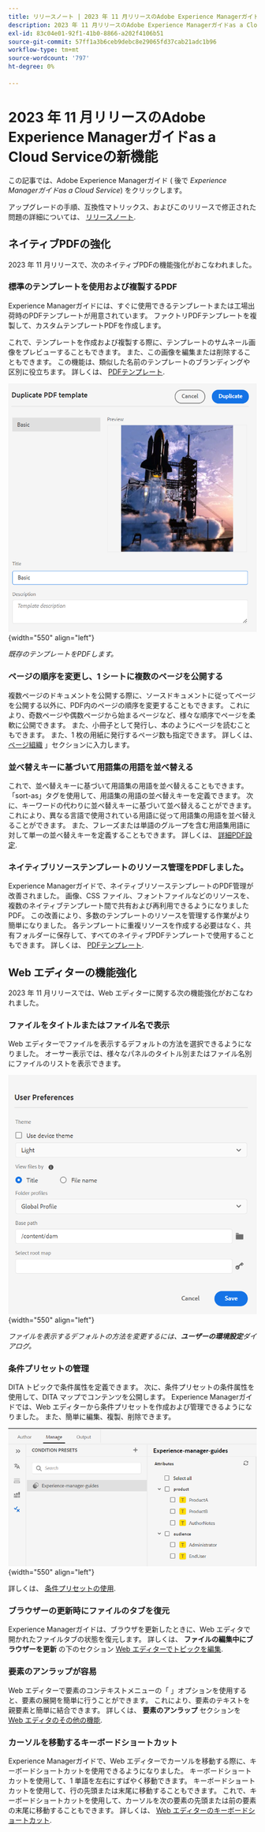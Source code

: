 ```yaml
---
title: リリースノート | 2023 年 11 月リリースのAdobe Experience Managerガイドの新機能
description: 2023 年 11 月リリースのAdobe Experience Managerガイドas a Cloud Serviceの新機能および機能強化について説明します。
exl-id: 83c04e01-92f1-41b0-8866-a202f4106b51
source-git-commit: 57ff1a3b6ceb9debc8e29065fd37cab21adc1b96
workflow-type: tm+mt
source-wordcount: '797'
ht-degree: 0%

---
```


# 2023 年 11 月リリースのAdobe Experience Managerガイドas a Cloud Serviceの新機能

この記事では、Adobe Experience Managerガイド ( 後で *Experience Managerガイドas a Cloud Service*) をクリックします。

アップグレードの手順、互換性マトリックス、およびこのリリースで修正された問題の詳細については、 [リリースノート](release-notes-2023.11.0.md).

## ネイティブPDFの強化

2023 年 11 月リリースで、次のネイティブPDFの機能強化がおこなわれました。

### 標準のテンプレートを使用および複製するPDF

Experience Managerガイドには、すぐに使用できるテンプレートまたは工場出荷時のPDFテンプレートが用意されています。 ファクトリPDFテンプレートを複製して、カスタムテンプレートPDFを作成します。

これで、テンプレートを作成および複製する際に、テンプレートのサムネール画像をプレビューすることもできます。 また、この画像を編集または削除することもできます。 この機能は、類似した名前のテンプレートのブランディングや区別に役立ちます。
詳しくは、 [PDFテンプレート](../native-pdf/pdf-template.md).

![複製PDFテンプレートダイアログ](assets/duplicate-template.png){width="550" align="left"}

*既存のテンプレートをPDFします。*


### ページの順序を変更し、1 シートに複数のページを公開する

複数ページのドキュメントを公開する際に、ソースドキュメントに従ってページを公開する以外に、PDF内のページの順序を変更することもできます。  これにより、奇数ページや偶数ページから始まるページなど、様々な順序でページを柔軟に公開できます。 また、小冊子として発行し、本のようにページを読むこともできます。 また、1 枚の用紙に発行するページ数も指定できます。 詳しくは、 [ページ組織](../native-pdf/components-pdf-template.md#page-organization) 」セクションに入力します。

### 並べ替えキーに基づいて用語集の用語を並べ替える

これで、並べ替えキーに基づいて用語集の用語を並べ替えることもできます。 「sort-as」タグを使用して、用語集の用語の並べ替えキーを定義できます。 次に、キーワードの代わりに並べ替えキーに基づいて並べ替えることができます。 これにより、異なる言語で使用されている用語に従って用語集の用語を並べ替えることができます。 また、フレーズまたは単語のグループを含む用語集用語に対して単一の並べ替えキーを定義することもできます。
詳しくは、 [詳細PDF設定](../native-pdf/components-pdf-template.md#advanced-pdf-settings).


### ネイティブリソーステンプレートのリソース管理をPDFしました。

Experience Managerガイドで、ネイティブリソーステンプレートのPDF管理が改善されました。 画像、CSS ファイル、フォントファイルなどのリソースを、複数のネイティブテンプレート間で共有および再利用できるようになりましたPDF。 この改善により、多数のテンプレートのリソースを管理する作業がより簡単になりました。 各テンプレートに重複リソースを作成する必要はなく、共有フォルダーに保存して、すべてのネイティブPDFテンプレートで使用することもできます。
詳しくは、 [PDFテンプレート](../native-pdf/pdf-template.md).

## Web エディターの機能強化

2023 年 11 月リリースでは、Web エディターに関する次の機能強化がおこなわれました。


### ファイルをタイトルまたはファイル名で表示

Web エディターでファイルを表示するデフォルトの方法を選択できるようになりました。 オーサー表示では、様々なパネルのタイトル別またはファイル名別にファイルのリストを表示できます。

![ユーザーの環境設定ダイアログ](assets/user-preferences-2311.png){width="550" align="left"}

*ファイルを表示するデフォルトの方法を変更するには、**ユーザーの環境設定**ダイアログ。*


### 条件プリセットの管理

DITA トピックで条件属性を定義できます。 次に、条件プリセットの条件属性を使用して、DITA マップでコンテンツを公開します。 Experience Managerガイドでは、Web エディターから条件プリセットを作成および管理できるようになりました。 また、簡単に編集、複製、削除できます。

![Web エディターの「管理」タブからの条件プリセット ](assets/web-editor-manage-condition-presets.png){width="550" align="left"}

詳しくは、 [条件プリセットの使用](../user-guide/generate-output-use-condition-presets.md).

### ブラウザーの更新時にファイルのタブを復元

Experience Managerガイドは、ブラウザを更新したときに、Web エディタで開かれたファイルタブの状態を復元します。 詳しくは、 **ファイルの編集中にブラウザーを更新** の下のセクション [Web エディターでトピックを編集](../user-guide/web-editor-edit-topics.md).

### 要素のアンラップが容易

Web エディターで要素のコンテキストメニューの「 」オプションを使用すると、要素の展開を簡単に行うことができます。 これにより、要素のテキストを親要素と簡単に結合できます。
詳しくは、 **要素のアンラップ** セクションを [Web エディタのその他の機能](../user-guide/web-editor-other-features.md).

### カーソルを移動するキーボードショートカット

Experience Managerガイドで、Web エディターでカーソルを移動する際に、キーボードショートカットを使用できるようになりました。 キーボードショートカットを使用して、1 単語を左右にすばやく移動できます。 キーボードショートカットを使用して、行の先頭または末尾に移動することもできます。
これで、キーボードショートカットを使用して、カーソルを次の要素の先頭または前の要素の末尾に移動することもできます。
詳しくは、 [Web エディターのキーボードショートカット](../user-guide/web-editor-keyboard-shortcuts.md).
